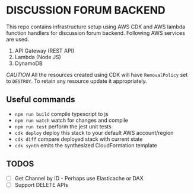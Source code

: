 # DISCUSSION FORUM BACKEND

This repo contains infrastructure setup using AWS CDK and AWS lambda function handlers for discussion forum backend. Following AWS services are used.

1. API Gateway (REST API)
2. Lambda (Node JS)
3. DynamoDB

_CAUTION_ All the resources created using CDK will have `RemovalPolicy` set to `DESTROY`. To retain any resource update it appropriately.

## Useful commands

- `npm run build` compile typescript to js
- `npm run watch` watch for changes and compile
- `npm run test` perform the jest unit tests
- `cdk deploy` deploy this stack to your default AWS account/region
- `cdk diff` compare deployed stack with current state
- `cdk synth` emits the synthesized CloudFormation template

## TODOS

- [ ] Get Channel by ID - Perhaps use Elasticache or DAX
- [ ] Support DELETE APIs

